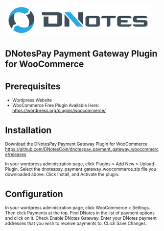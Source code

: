 ![Dnotes Pay](header.png)
# DNotesPay Payment Gateway Plugin for WooCommerce

# Prerequisites

* Wordpress Website
* WooCommerce Free Plugin 
Available Here: https://wordpress.org/plugins/woocommerce/

# Installation

Download the DNotesPay Payment Gateway Plugin for WooCommerce
https://github.com/DNotesCoin/dnotespay_payment_gateway_woocommerce/releases

In your wordpress administration page, click Plugins > Add New > Upload Plugin. 
Select the dnotespay_payment_gateway_woocommerce.zip file you downloaded above. 
Click Install, and Activate the plugin. 

# Configuration

In your wordpress administration page, click WooCommerce > Settings. 
Then click Payments at the top. 
Find DNotes in the list of payment options and click on it. 
Check Enable DNotes Gateway. Enter your DNotes payment addresses that you wish to receive payments to. 
CLick Save Changes. 
